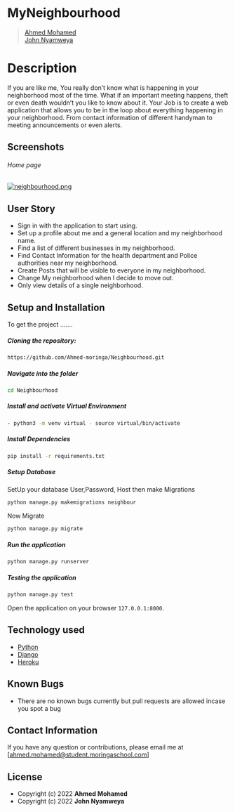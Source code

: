 # MyNeighbourhood

>[Ahmed Mohamed](https://github.com/Ahmed-moringa)  
>[John Nyamweya](https://github.com/nyamzy)
  
# Description  
If you are like me, You really don’t know what is happening in your neighborhood most of the time. What if an important meeting happens, theft or even death wouldn’t you like to know about it.
Your Job is to create a web application that allows you to be in the loop about everything happening in your neighborhood. From contact information of different handyman to meeting announcements or even alerts.

## Screenshots 
###### Home page
 

 [![neighbourhood.png](https://i.postimg.cc/rFwNnH9S/neighbourhood.png)](https://postimg.cc/QVv7V0wt)

## User Story  
  
* Sign in with the application to start using.
* Set up a profile about me and a general location and my neighborhood name.
* Find a list of different businesses in my neighborhood.
* Find Contact Information for the health department and Police authorities near my neighborhood.
* Create Posts that will be visible to everyone in my neighborhood.
* Change My neighborhood when I decide to move out.
* Only view details of a single neighborhood.
  
  
## Setup and Installation  
To get the project .......  
  
##### Cloning the repository:  
 ```bash 
https://github.com/Ahmed-moringa/Neighbourhood.git
```
##### Navigate into the folder 
 ```bash 
cd Neighbourhood
```
##### Install and activate Virtual Environment
 ```bash 
- python3 -m venv virtual - source virtual/bin/activate  
```  
##### Install Dependencies  
 ```bash 
 pip install -r requirements.txt 
```  
 ##### Setup Database  
  SetUp your database User,Password, Host then make Migrations  
 ```bash 
python manage.py makemigrations neighbour
 ``` 
 Now Migrate  
 ```bash 
 python manage.py migrate 
```
##### Run the application  
 ```bash 
 python manage.py runserver 
``` 
##### Testing the application  
 ```bash 
 python manage.py test 
```
Open the application on your browser `127.0.0.1:8000`.  
  
  
## Technology used  
  
* [Python](https://www.python.org/)  
* [Django](https://docs.djangoproject.com)  
* [Heroku](https://heroku.com)  
  
  
## Known Bugs  
* There are no known bugs currently but pull requests are allowed incase you spot a bug  
  
## Contact Information   
If you have any question or contributions, please email me at [ahmed.mohamed@student.moringaschool.com]  
  
## License 

* Copyright (c) 2022 **Ahmed Mohamed**
* Copyright (c) 2022 **John Nyamweya**